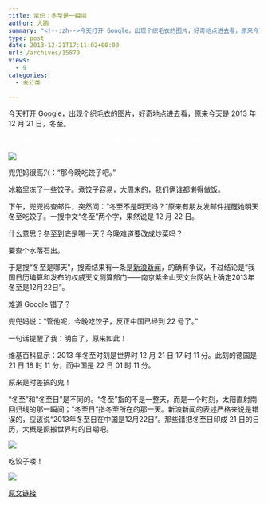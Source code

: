 ```yaml
---
title: 常识：冬至是一瞬间
author: 大鹏
summary: "<!--:zh-->今天打开 Google，出现个织毛衣的图片，好奇地点进去看，原来今天是 2013 年 12 月 21 日，冬至。"
type: post
date: 2013-12-21T17:11:02+00:00
url: /archives/15870
views:
  - 9
categories:
  - 未分类

---
```

<!--:zh-->今天打开 Google，出现个织毛衣的图片，好奇地点进去看，原来今天是 2013 年 12 月 21 日，冬至。

<span style="color: #ffffff;">（“晴耕雨讀志” pzhao.org 原創，歡迎轉載，轉載請注明出處。）</span>

![][1]

兜兜妈很高兴：“那今晚吃饺子吧。”

冰箱里冻了一些饺子。煮饺子容易，大周末的，我们俩谁都懒得做饭。

下午，兜兜妈查邮件，突然问：“冬至不是明天吗？”原来有朋友发邮件提醒她明天冬至吃饺子。一搜中文“冬至”两个字，果然说是 12 月 22 日。

什么意思？冬至到底是哪一天？今晚难道要改成炒菜吗？

要查个水落石出。
  
<!--:-->

<!--more-->

<!--:zh-->


  
于是搜“冬至是哪天”，搜索结果有一条是[新浪新闻][2]，的确有争议，不过结论是“我国日历编算和发布的权威天文测算部门——南京紫金山天文台网站上确定2013年冬至是12月22日”。

难道 Google 错了？

兜兜妈说：“管他呢，今晚吃饺子，反正中国已经到 22 号了。”

一句话提醒了我：明白了，原来如此！

维基百科显示：2013 年冬至时刻是世界时 12 月 21 日 17 时 11 分。此刻的德国是 21 日 18 时 11 分，而中国是 22 日 01 时 11 分。

原来是时差搞的鬼！

“冬至”和“冬至日”是不同的。“冬至”指的不是一整天，而是一个时刻，太阳直射南回归线的那一瞬间；“冬至日”指冬至所在的那一天。新浪新闻的表述严格来说是错误的，应该说“2013年冬至日在中国是12月22日”。那些错把冬至日印成 21 日的日历，大概是照搬世界时的日期吧。

![][3]

吃饺子喽！

![][4]<!--:-->

 [1]: https://www.google.de/logos/doodles/2013/first-day-of-winter-2013-5949446680477696-hp.gif
 [2]: http://news.sina.com.cn/c/2013-12-21/024629042551.shtml
 [3]: http://upload.wikimedia.org/wikipedia/commons/thumb/8/8b/North_season.jpg/800px-North_season.jpg
 [4]: http://pic24.nipic.com/20121015/8045098_224433288306_2.jpg

[原文链接](http://dapengde.com/archives/15870)

